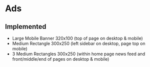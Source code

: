 # Ads

## Implemented

- Large Mobile Banner 320x100 (top of page on desktop & mobile)
- Medium Rectangle 300x250 (left sidebar on desktop, page top on mobile)
- 3 Medium Rectangles 300x250 (within home page news feed and front/middle/end of pages on desktop & mobile)

